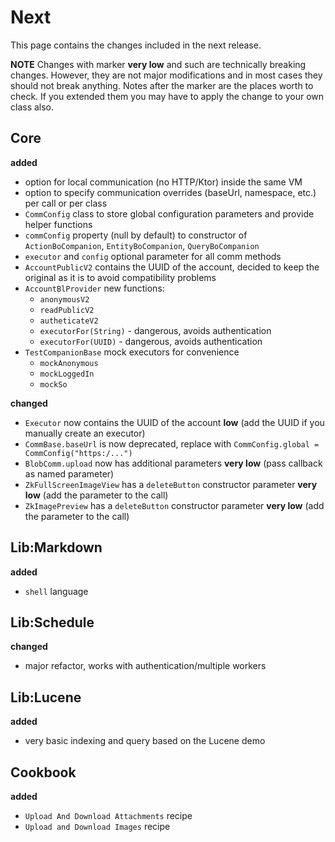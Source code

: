 # Next

This page contains the changes included in the next release.

**NOTE** Changes with marker **very low** and such are technically breaking changes. However, they are
not major modifications and in most cases they should not break anything. Notes after the marker
are the places worth to check. If you extended them you may have to apply the change to your own class also.


## Core

**added**

- option for local communication (no HTTP/Ktor) inside the same VM
- option to specify communication overrides (baseUrl, namespace, etc.) per call or per class
- `CommConfig` class to store global configuration parameters and provide helper functions
- `commConfig` property (null by default) to constructor of `ActionBoCompanion`, `EntityBoCompanion`, `QueryBoCompanion`
- `executor` and `config` optional parameter for all comm methods
- `AccountPublicV2` contains the UUID of the account, decided to keep the original as it is to avoid compatibility problems
- `AccountBlProvider` new functions: 
  - `anonymousV2`
  - `readPublicV2`
  - `autheticateV2`
  - `executorFor(String)` - dangerous, avoids authentication
  - `executorFor(UUID)` - dangerous, avoids authentication
- `TestCompanionBase` mock executors for convenience
  - `mockAnonymous`
  - `mockLoggedIn`
  - `mockSo`
  
**changed**

- `Executor` now contains the UUID of the account **low** (add the UUID if you manually create an executor)
- `CommBase.baseUrl` is now deprecated, replace with `CommConfig.global = CommConfig("https:/...")`
- `BlobComm.upload` now has additional parameters **very low** (pass callback as named parameter)
- `ZkFullScreenImageView` has a `deleteButton` constructor parameter **very low** (add the parameter to the call)
- `ZkImagePreview` has a `deleteButton` constructor parameter **very low** (add the parameter to the call)

## Lib:Markdown

**added**

- `shell` language

## Lib:Schedule

**changed**

- major refactor, works with authentication/multiple workers

## Lib:Lucene

**added**

- very basic indexing and query based on the Lucene demo

## Cookbook

**added**

- `Upload And Download Attachments` recipe
- `Upload and Download Images` recipe